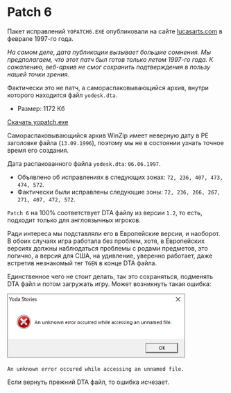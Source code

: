 Patch 6
=======

Пакет исправлений `YOPATCH6.EXE` опубликовали на сайте [lucasarts.com](https://web.archive.org/web/20000304052609/http://support.lucasarts.com/patches/yoda.htm) в феврале 1997-го года.

_На самом деле, дата публикации вызывает большие сомнения. Мы предполагаем, что этот патч был готов только летом 1997-го года.
К сожалению, веб-архив не смог сохранить подтверждения в пользу нашей точки зрения._

Фактически это не патч, а самораспаковывающийся архив, внутри которого находится файл `yodesk.dta`.

* Размер: 1172 Кб

[Скачать yopatch.exe](download.md)

Самораспаковывающийся архив WinZip имеет неверную дату в PE заголовке файла (`13.09.1996`),
поэтому мы не в состоянии узнать точное время его создания.

Дата распакованного файла `yodesk.dta`: `06.06.1997`.

* Объявлено об исправлениях в следующих зонах: `72, 236, 407, 473, 474, 572`.
* Фактически были исправлены следующие зоны: `72, 236, 266, 267, 271, 407, 472, 572`.

`Patch 6` на 100% соответствует DTA файлу из версии `1.2`, то есть, подходит только для англоязычных игроков.

Ради интереса мы подставляли его в Европейские версии, и наоборот.
В обоих случаях игра работала без проблем, хотя,
в Европейских версиях должны наблюдаться проблемы с родами предметов, это логично,
а версия для США, на удивление, уверенно работает, даже встретив незнакомый тег `TGEN` в конце DTA файла.

Единственное чего не стоит делать, так это сохраняться, подменять DTA файл и потом загружать игру.
Может возникнуть такая ошибка:

![](images/errors/unknown-error.png)

`An unknown error occured while accessing an unnamed file.`

Если вернуть прежний DTA файл, то ошибка исчезает.
